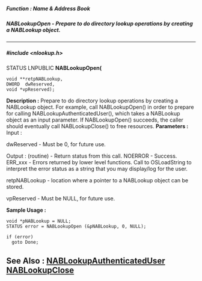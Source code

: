 ##### Function : Name & Address Book
##### NABLookupOpen - Prepare to do directory lookup operations by creating a NABLookup object.
---
##### #include <nlookup.h>
STATUS LNPUBLIC **NABLookupOpen(**

	void **retpNABLookup,
	DWORD  dwReserved,
	void *vpReserved);
**Description :**
Prepare to do directory lookup operations by creating a NABLookup object.  For 
example, call NABLookupOpen() in order to prepare for calling 
NABLookupAuthenticatedUser(), which takes a NABLookup object as an input 
parameter.  If NABLookupOpen() succeeds, the caller should eventually call 
NABLookupClose() to free resources.
**Parameters :**
Input :

dwReserved  -  Must be 0, for future use.

Output :
(routine)  -  Return status from this call.
	NOERROR - Success.
	ERR_xxx - Errors returned by lower level functions.  Call to OSLoadString to interpret the error status as a string that you may display/log for the user.


retpNABLookup  -  location where a pointer to a NABLookup object can be stored.

vpReserved  -  Must be NULL, for future use.

**Sample Usage :**
```
void *pNABLookup = NULL;
STATUS error = NABLookupOpen (&pNABLookup, 0, NULL);

if (error)
  goto Done;
```
**See Also :**
[NABLookupAuthenticatedUser](D:/md_files/NABLookupAuthenticatedUser.md)
[NABLookupClose](D:/md_files/NABLookupClose.md)
---
